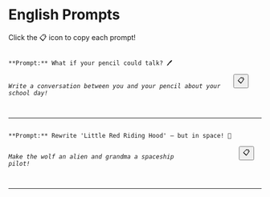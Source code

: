 # English Prompts

Click the 📋 icon to copy each prompt!

<div style='display: flex; justify-content: space-between; align-items: center;'>
<pre><code id='prompt-0'>**Prompt:** What if your pencil could talk? 🖊️

*Write a conversation between you and your pencil about your school day!*</code></pre>
<button onclick="navigator.clipboard.writeText(document.getElementById('prompt-0').innerText)">📋</button>
</div>

---

<div style='display: flex; justify-content: space-between; align-items: center;'>
<pre><code id='prompt-1'>**Prompt:** Rewrite 'Little Red Riding Hood' — but in space! 🚀

*Make the wolf an alien and grandma a spaceship pilot!*</code></pre>
<button onclick="navigator.clipboard.writeText(document.getElementById('prompt-1').innerText)">📋</button>
</div>

---

